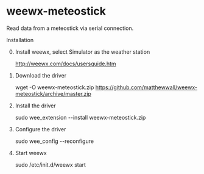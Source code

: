 # weewx-meteostick

Read data from a meteostick via serial connection.


Installation

0) Install weewx, select Simulator as the weather station

    http://weewx.com/docs/usersguide.htm

1) Download the driver

    wget -O weewx-meteostick.zip https://github.com/matthewwall/weewx-meteostick/archive/master.zip

2) Install the driver

    sudo wee_extension --install weewx-meteostick.zip

3) Configure the driver

    sudo wee_config --reconfigure

4) Start weewx

    sudo /etc/init.d/weewx start
